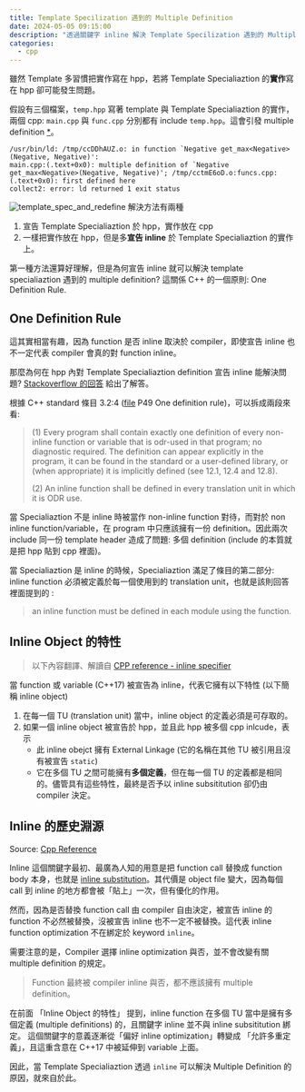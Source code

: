```yaml
---
title: Template Specilization 遇到的 Multiple Definition
date: 2024-05-05 09:15:00
description: "透過關鍵字 inline 解決 Template Specilization 遇到的 Multiple Definition"
categories:
  - cpp
---
```

雖然 Template 多習慣把實作寫在 hpp，若將 Template Specialiaztion 的**實作**寫在 hpp 卻可能發生問題。

假設有三個檔案，`temp.hpp` 寫著 template 與 Template Specialiaztion 的實作，兩個 cpp: `main.cpp` 與 `func.cpp` 分別都有 include  `temp.hpp`。這會引發 multiple definition  [\*](https://stackoverflow.com/questions/4445654/multiple-definition-of-template-specialization-when-using-different-objects)。

```
/usr/bin/ld: /tmp/ccDDhAUZ.o: in function `Negative get_max<Negative>(Negative, Negative)':
main.cpp:(.text+0x0): multiple definition of `Negative get_max<Negative>(Negative, Negative)'; /tmp/cctmE6oD.o:funcs.cpp:(.text+0x0): first defined here
collect2: error: ld returned 1 exit status
```
![template_spec_and_redefine](/image/template_spec_and_redefine.png)
解決方法有兩種

1. 宣告 Template Specialiaztion 於 hpp，實作放在 cpp
2. 一樣把實作放在 hpp，但是多**宣告 inline** 於 Template Specialiaztion 的實作上。

第一種方法還算好理解，但是為何宣告 inline 就可以解決 template specialiaztion 遇到的 multiple definition? 這關係 C++ 的一個原則: One Definition Rule.

## One Definition Rule

這其實相當有趣，因為 function 是否 inline 取決於 compiler，即使宣告 inline 也不一定代表 compiler 會真的對 function inline。

那麼為何在 hpp 內對  Template Specialiaztion definition 宣告 inline 能解決問題?  [Stackoverflow 的回答](https://stackoverflow.com/a/48403514) 給出了解答。

根據  C++ standard 條目 3.2:4 ([file](https://www.open-std.org/jtc1/sc22/wg21/docs/papers/2013/n3690.pdf) P49 One definition rule)，可以拆成兩段來看: 
> (1) Every program shall contain exactly one definition of every non-inline function or variable that is odr-used in that program; no diagnostic required. The definition can appear explicitly in the program, it can be found in the standard or a user-defined library, or (when appropriate) it is implicitly defined (see 12.1, 12.4 and 12.8). 
> 
> (2) An inline function shall be defined in every translation unit in which it is ODR use.

當 Specialiaztion 不是 inline 時被當作 non-inline function 對待，而對於 non inline function/variable，在 program 中只應該擁有一份 definition。因此兩次 include 同一份 template header 造成了問題: 多個 definition (include 的本質就是把 hpp 貼到 cpp 裡面)。

當 Specialiaztion 是 inline 的時候，Specialiaztion 滿足了條目的第二部分: inline function 必須被定義於每一個使用到的 translation unit，也就是該則回答裡面提到的 : 

> an inline function must be defined in each module using the function.

## Inline Object 的特性
> 以下內容翻譯、解讀自 [CPP reference - inline specifier](https://en.cppreference.com/w/cpp/language/inline#:~:text=An%20inline%20function%20or%20inline,address%20in%20every%20translation%20unit.)

當 function 或 variable (C++17) 被宣告為 inline，代表它擁有以下特性 (以下簡稱 inline object)

1. 在每一個 TU (translation unit) 當中，inline object 的定義必須是可存取的。
2. 如果一個 inline object 被宣告於 hpp，並且此 hpp 被多個 cpp inlcude，表示
	- 此 inline obejct 擁有 External Linkage (它的名稱在其他 TU 被引用且沒有被宣告 `static`)
	- 它在多個 TU 之間可能擁有**多個定義**，但在每一個 TU 的定義都是相同的。儘管具有這些特性，最終是否予以 inline subsititution 卻仍由 compiler 決定。
## Inline 的歷史淵源
Source: [Cpp Reference](https://en.cppreference.com/w/cpp/language/inline#:~:text=The%20original%20intent,statics%20listed%20above.)

Inline 這個關鍵字最初、最廣為人知的用意是把 function call 替換成 function body 本身，也就是 [inline substitution](https://en.wikipedia.org/wiki/inline_expansion "enwiki:inline expansion")。其代價是 object file 變大，因為每個 call 到 inline 的地方都會被「貼上」一次，但有優化的作用。

然而，因為是否替換 function call 由 compiler 自由決定，被宣告 inline 的 function 不必然被替換，沒被宣告 inline 也不一定不被替換。這代表 inline function optimization 不在綁定於 keyword `inline`。

需要注意的是，Compiler 選擇 inline optimization 與否，並不會改變有關 multiple definition 的規定。

> Function 最終被 compiler inline 與否，都不應該擁有 multiple definition。

在前面 「Inline Object 的特性」 提到，inline function 在多個 TU 當中是擁有多個定義 (multiple definitions) 的，且關鍵字 inline 並不與 inline subsititution 綁定。
這個關鍵字的意義逐漸從「偏好 inline optimization」轉變成 「允許多重定義」，且這重含意在 C++17 中被延伸到 variable 上面。

因此，當 Template Specialiaztion 透過 `inline` 可以解決 Multiple Definition 的原因，就來自於此。
